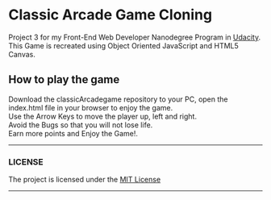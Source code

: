 # Classic Arcade Game Cloning

Project 3 for my Front-End Web Developer Nanodegree Program in
<a href="www.udacity.com">Udacity</a>.
<br>
This Game is recreated using Object Oriented JavaScript and HTML5 Canvas.

## How to play the game

Download the classicArcadegame repository to your PC, open the index.html file in your browser to enjoy the game.
<br>
Use the Arrow Keys to move the player up, left and right.
<br>
Avoid the Bugs so that you will not lose life.
<br>
Earn more points and Enjoy the Game!.

--------------------------------

### LICENSE

The project is licensed under the [MIT License](license.txt)

--------------------------------




